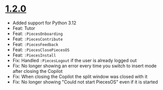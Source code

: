 # [1.2.0](https://github.com/pieces-app/plugin_neovim/milestone/3)

- Added support for Python 3.12
- Feat: Tutor
- Feat: `:PiecesOnboarding`
- Feat: `:PiecesContribute`
- Feat: `:PiecesFeedback`
- Feat: `:PiecesClosePiecesOS`
- Feat: `:PiecesInstall`
- Fix: Handled `:PiecesLogout` if the user is already logged out
- Fix: No longer showing an error every time you switch to insert mode after closing the Copilot
- Fix: When closing the Copilot the split window was closed with it
- Fix: No longer showing "Could not start PiecesOS" even if it is started
